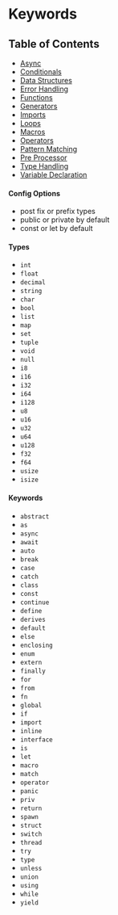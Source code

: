 # Keywords
## Table of Contents
- [Async](async.md)
- [Conditionals](conditionals.md)
- [Data Structures](data-structures.md)
- [Error Handling](error-handling.md)
- [Functions](functions.md)
- [Generators](generators.md)
- [Imports](imports.md)
- [Loops](loops.md)
- [Macros](macros.md)
- [Operators](operators.md)
- [Pattern Matching](pattern-matching.md)
- [Pre Processor](pre-processor.md)
- [Type Handling](type-handling.md)
- [Variable Declaration](variable-declaration.md)

#### Config Options
- post fix or prefix types
- public or private by default
- const or let by default

#### Types
- `int`
- `float`
- `decimal`
- `string`
- `char`
- `bool`
- `list`
- `map`
- `set`
- `tuple`
- `void`
- `null`
- `i8`
- `i16`
- `i32`
- `i64`
- `i128`
- `u8`
- `u16`
- `u32`
- `u64`
- `u128`
- `f32`
- `f64`
- `usize`
- `isize`

#### Keywords
- `abstract`
- `as`
- `async`
- `await`
- `auto`
- `break`
- `case`
- `catch`
- `class`
- `const`
- `continue`
- `define`
- `derives`
- `default`
- `else`
- `enclosing`
- `enum`
- `extern`
- `finally`
- `for`
- `from`
- `fn`
- `global`
- `if`
- `import`
- `inline`
- `interface`
- `is`
- `let`
- `macro`
- `match`
- `operator`
- `panic`
- `priv`
- `return`
- `spawn`
- `struct`
- `switch`
- `thread`
- `try`
- `type`
- `unless`
- `union`
- `using`
- `while`
- `yield`
